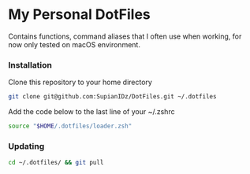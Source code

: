 # My Personal DotFiles

Contains functions, command aliases that I often use when working, for now only tested on macOS environment.

### Installation

Clone this repository to your home directory

```bash
git clone git@github.com:SupianIDz/DotFiles.git ~/.dotfiles
```

Add the code below to the last line of your ~/.zshrc

```bash
source "$HOME/.dotfiles/loader.zsh"
```

### Updating

```bash
cd ~/.dotfiles/ && git pull
```
